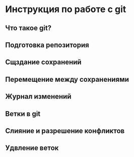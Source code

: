 # Инструкция по работе с git

## Что такое git?

## Подготовка репозитория

## Сщздание сохранений

## Перемещение между сохранениями

## Журнал изменений

## Ветки в git

## Слияние и разрешение конфликтов

## Удвление веток